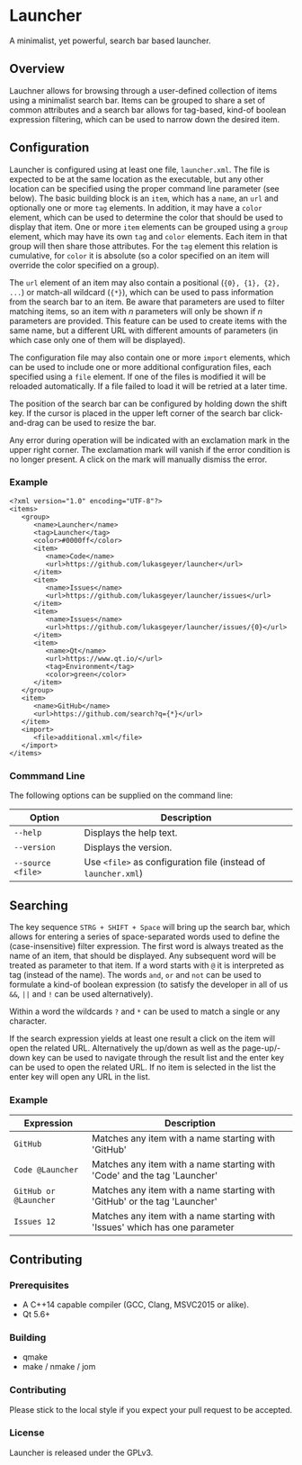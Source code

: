# Launcher
A minimalist, yet powerful, search bar based launcher.

## Overview
Lauchner allows for browsing through a user-defined collection of items using a minimalist search bar. Items can be grouped to share a set of common attributes and a search bar allows for tag-based, kind-of boolean expression filtering, which can be used to narrow down the desired item.

## Configuration
Launcher is configured using at least one file, `launcher.xml`. The file is expected to be at the same location as the executable, but any other location can be specified using the proper command line parameter (see below). The basic building block is an `item`, which has a `name`, an `url` and optionally one or more `tag` elements. In addition, it may have a `color` element, which can be used to determine the color that should be used to display that item. One or more `item` elements can be grouped using a `group` element, which may have its own `tag` and `color` elements. Each item in that group will then share those attributes. For the `tag` element this relation is cumulative, for `color` it is absolute (so a color specified on an item will override the color specified on a group).

The `url` element of an item may also contain a positional (`{0}, {1}, {2}, ...`) or match-all wildcard (`{*}`), which can be used to pass information from the search bar to an item. Be aware that parameters are used to filter matching items, so an item with _n_ parameters will only be shown if _n_ parameters are provided. This feature can be used to create items with the same name, but a different URL with different amounts of parameters (in which case only one of them will be displayed).

The configuration file may also contain one or more `import` elements, which can be used to include one or more additional configuration files, each specified using a `file` element. If one of the files is modified it will be reloaded automatically. If a file failed to load it will be retried at a later time.

The position of the search bar can be configured by holding down the shift key. If the cursor is placed in the upper left corner of the search bar click-and-drag can be used to resize the bar.

Any error during operation will be indicated with an exclamation mark in the upper right corner. The exclamation mark will vanish if the error condition is no longer present. A click on the mark will manually dismiss the error.

### Example
```
<?xml version="1.0" encoding="UTF-8"?>
<items>
   <group>
      <name>Launcher</name>
      <tag>Launcher</tag>
      <color>#0000ff</color>
      <item>
         <name>Code</name>
         <url>https://github.com/lukasgeyer/launcher</url>
      </item>
      <item>
         <name>Issues</name>
         <url>https://github.com/lukasgeyer/launcher/issues</url>
      </item>
      <item>
         <name>Issues</name>
         <url>https://github.com/lukasgeyer/launcher/issues/{0}</url>
      </item>
      <item>
         <name>Qt</name>
         <url>https://www.qt.io/</url>
         <tag>Environment</tag>
         <color>green</color>
      </item>
   </group>
   <item>
      <name>GitHub</name>
      <url>https://github.com/search?q={*}</url>
   </item>
   <import>
      <file>additional.xml</file>
   </import>
</items>
```

### Commmand Line
The following options can be supplied on the command line:

| Option            | Description                                                    |
|-------------------|----------------------------------------------------------------|
| `--help`          | Displays the help text.                                        |
| `--version`       | Displays the version.                                          |
| `--source <file>` | Use `<file>` as configuration file (instead of `launcher.xml`) |

## Searching
The key sequence `STRG + SHIFT + Space` will bring up the search bar, which allows for entering a series of space-separated words used to define the (case-insensitive) filter expression. The first word is always treated as the name of an item, that should be displayed. Any subsequent word will be treated as parameter to that item. If a word starts with `@` it is interpreted as tag (instead of the name). The words `and`, `or` and `not` can be used to formulate a kind-of boolean expression (to satisfy the developer in all of us `&&`, `||` and `!` can be used alternatively).

Within a word the wildcards `?` and `*` can be used to match a single or any character.

If the search expression yields at least one result a click on the item will open the related URL. Alternatively the up/down as well as the page-up/-down key can be used to navigate through the result list and the enter key can be used to open the related URL. If no item is selected in the list the enter key will open any URL in the list.

### Example
| Expression            | Description                                                                    |
|-----------------------|--------------------------------------------------------------------------------|
| `GitHub`              | Matches any item with a name starting with 'GitHub'                            |
| `Code @Launcher`      | Matches any item with a name starting with 'Code' and the tag 'Launcher'       |
| `GitHub or @Launcher` | Matches any item with a name starting with 'GitHub' or the tag 'Launcher'      |
| `Issues 12`           | Matches any item with a name starting with 'Issues' which has one parameter    |

## Contributing
### Prerequisites
- A C++14 capable compiler (GCC, Clang, MSVC2015 or alike).
- Qt 5.6+

### Building
- qmake
- make / nmake / jom

### Contributing
Please stick to the local style if you expect your pull request to be accepted.

### License
Launcher is released under the GPLv3.
